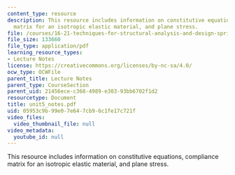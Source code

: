 ```yaml
---
content_type: resource
description: This resource includes information on constitutive equations, compliance
  matrix for an isotropic elastic material, and plane stress.
file: /courses/16-21-techniques-for-structural-analysis-and-design-spring-2005/05953c9b99e07e647cb96c1fe17c721f_unit5_notes.pdf
file_size: 133660
file_type: application/pdf
learning_resource_types:
- Lecture Notes
license: https://creativecommons.org/licenses/by-nc-sa/4.0/
ocw_type: OCWFile
parent_title: Lecture Notes
parent_type: CourseSection
parent_uid: 21456ece-c368-4989-e303-93bb6702f1d2
resourcetype: Document
title: unit5_notes.pdf
uid: 05953c9b-99e0-7e64-7cb9-6c1fe17c721f
video_files:
  video_thumbnail_file: null
video_metadata:
  youtube_id: null
---
```

This resource includes information on constitutive equations, compliance matrix for an isotropic elastic material, and plane stress.